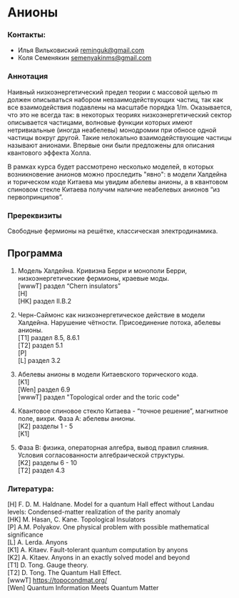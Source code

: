# Анионы

### Контакты:
* Илья Вильковиский <reminguk@gmail.com>
* Коля Семенякин <semenyakinms@gmail.com>

### Аннотация
Наивный низкоэнергетический предел теории с массовой щелью m должен описываться набором невзаимодействующих частиц, так как все взаимодействия подавлены на масштабе порядка 1/m. Оказывается, что это не всегда так: в некоторых теориях низкоэнергетический сектор описывается частицами, волновые функции которых имеют нетривиальные (иногда неабелевы) монодромии при обносе одной частицы вокруг другой. Такие нелокально взаимодействующие частицы называют анионами. Впервые они были предложены для описания квантового эффекта Холла.

В рамках курса будет рассмотрено несколько моделей, в которых возникновение анионов можно проследить "явно": в модели Халдейна и торическом коде Китаева мы увидим абелевы анионы, а в квантовом спиновом стекле Китаева получим наличие неабелевых анионов “из первопринципов”.

### Пререквизиты
Свободные фермионы на решётке, классическая электродинамика.

## Программа

1. Модель Халдейна. Кривизна Берри и монополи Берри, низкоэнергетические фермионы, краевые моды.  
[wwwT] раздел “Chern insulators”  
[H]  
[HK] раздел II.B.2  

2. Черн-Саймонс как низкоэнергетическое действие в модели Халдейна. Нарушение чётности. Присоединение потока, абелевы анионы.  
[T1] раздел 8.5, 8.6.1  
[T2] раздел 5.1  
[P]  
[L] раздел 3.2  

3. Абелевы анионы в модели Китаевского торического кода.  
[K1]  
[Wen] раздел 6.9   
[wwwT] раздел "Topological order and the toric code"

4. Квантовое спиновое стекло Китаева - “точное решение”, магнитное поле, вихри. Фаза А: абелевы анионы.  
[K2] разделы 1 - 5  
[K1]  

5. Фаза B: физика, операторная алгебра, вывод правил слияния. Условия согласованности алгебраической структуры.  
[K2] разделы 6 - 10  
[T2] раздел 4.3  

### Литература:
[H] F. D. M. Haldnane. Model for a quantum Hall effect without Landau levels: Condensed-matter realization of the parity anomaly  
[HK] M. Hasan, C. Kane. Topological Insulators  
[P] A.M. Polyakov. One physical problem with possible mathematical significance  
[L] A. Lerda. Anyons  
[K1] A. Kitaev. Fault-tolerant quantum computation by anyons  
[K2] A. Kitaev. Anyons in an exactly solved model and beyond  
[T1] D. Tong. Gauge theory.  
[T2] D. Tong. The Quantum Hall Effect.  
[wwwT] <https://topocondmat.org/>  
[Wen] Quantum Information Meets Quantum Matter  
